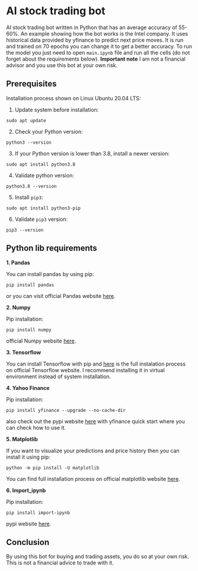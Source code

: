 # AI stock trading bot
AI stock trading bot written in Python that has an average accuracy of 55-60%. An example showing how the bot works is the Intel company.
It uses historical data provided by yfinance to predict next price moves. It is run and trained on 70 epochs you can change it to get a better accuracy. To run the model you just need to open `main.ipynb` file and run all the cells (do not forget about the requirements below).
**Important note**
I am not a financial advisor and you use this bot at your own risk.
## Prerequisites
Installation process shown on Linux Ubuntu 20.04 LTS:
1. Update system before installation:
```
sudo apt update
```
2. Check your Python version:
```
python3 --version
```
3. If your Python version is lower than 3.8, install a newer version:
```
sudo apt install python3.8
```
4. Validate python version:
```
python3.8 --version
```
5. Install `pip3`:
```
sudo apt install python3-pip
```
6. Validate `pip3` version:
```
pip3 --version
```
## Python lib requirements
**1. Pandas**

You can install pandas by using pip:
```
pip install pandas
```
or you can visit official Pandas website [here](https://pandas.pydata.org/docs/getting_started/install.html).

**2. Numpy**

Pip installation:
```
pip install numpy
```
official Numpy website [here](https://numpy.org/install/).

**3. Tensorflow**

You can install Tensorflow with pip and [here](https://www.tensorflow.org/install/pip) is the full instalation process on official Tensorflow website. I recommend installing it in virtual environment instead of system installation.

**4. Yahoo Finance**

Pip installation:
```
pip install yfinance --upgrade --no-cache-dir
```
also check out the pypi website [here](https://pypi.org/project/yfinance/) with yfinance quick start where you can check how to use it.

**5. Matplotlib**

If you want to visualize your predictions and price history then you can install it using pip:
```
python -m pip install -U matplotlib
```
You can find full installation process on official matplotlib website [here](https://matplotlib.org/stable/users/installing/index.html).

**6. Import_ipynb**

Pip installation:
```
pip install import-ipynb
```
pypi website [here](https://pypi.org/project/import-ipynb/).

## Conclusion
By using this bot for buying and trading assets, you do so at your own risk. This is not a financial advice to trade with it.
